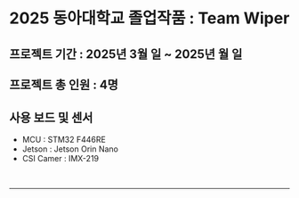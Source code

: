 <h1> 2025 동아대학교 졸업작품 : Team Wiper </h1>
<h2> 프로젝트 기간 : 2025년 3월 일 ~ 2025년 월 일 <br>
  <br>프로젝트 총 인원 : 4명
</h2>

<h2>
 사용 보드 및 센서 
</h2>
 <ul>
   <li>MCU : STM32 F446RE
   <li>Jetson : Jetson Orin Nano
   <li>CSI Camer : IMX-219
 </ul> <br>
 
 ---
